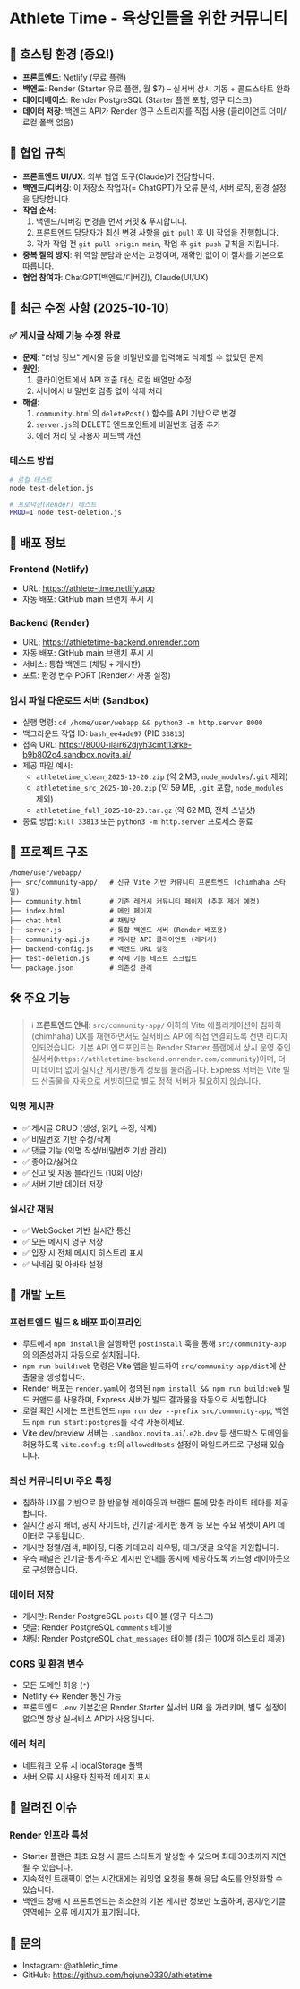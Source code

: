 # Athlete Time - 육상인들을 위한 커뮤니티

## 🎯 호스팅 환경 (중요!)
- **프론트엔드**: Netlify (무료 플랜)
- **백엔드**: Render (Starter 유료 플랜, 월 $7) – 실서버 상시 기동 + 콜드스타트 완화
- **데이터베이스**: Render PostgreSQL (Starter 플랜 포함, 영구 디스크)
- **데이터 저장**: 백엔드 API가 Render 영구 스토리지를 직접 사용 (클라이언트 더미/로컬 폴백 없음)

## 🤝 협업 규칙

- **프론트엔드 UI/UX**: 외부 협업 도구(Claude)가 전담합니다.
- **백엔드/디버깅**: 이 저장소 작업자(= ChatGPT)가 오류 분석, 서버 로직, 환경 설정을 담당합니다.
- **작업 순서**:
  1. 백엔드/디버깅 변경을 먼저 커밋 & 푸시합니다.
  2. 프론트엔드 담당자가 최신 변경 사항을 `git pull` 후 UI 작업을 진행합니다.
  3. 각자 작업 전 `git pull origin main`, 작업 후 `git push` 규칙을 지킵니다.
- **중복 질의 방지**: 위 역할 분담과 순서는 고정이며, 재확인 없이 이 절차를 기본으로 따릅니다.
- **협업 참여자**: ChatGPT(백엔드/디버깅), Claude(UI/UX)

## 🔧 최근 수정 사항 (2025-10-10)

### ✅ 게시글 삭제 기능 수정 완료
- **문제**: "러닝 정보" 게시물 등을 비밀번호를 입력해도 삭제할 수 없었던 문제
- **원인**: 
  1. 클라이언트에서 API 호출 대신 로컬 배열만 수정
  2. 서버에서 비밀번호 검증 없이 삭제 처리
- **해결**:
  1. `community.html`의 `deletePost()` 함수를 API 기반으로 변경
  2. `server.js`의 DELETE 엔드포인트에 비밀번호 검증 추가
  3. 에러 처리 및 사용자 피드백 개선

### 테스트 방법
```bash
# 로컬 테스트
node test-deletion.js

# 프로덕션(Render) 테스트
PROD=1 node test-deletion.js
```

## 🚀 배포 정보

### Frontend (Netlify)
- URL: https://athlete-time.netlify.app
- 자동 배포: GitHub main 브랜치 푸시 시

### Backend (Render)
- URL: https://athletetime-backend.onrender.com
- 자동 배포: GitHub main 브랜치 푸시 시
- 서비스: 통합 백엔드 (채팅 + 게시판)
- 포트: 환경 변수 PORT (Render가 자동 설정)

### 임시 파일 다운로드 서버 (Sandbox)
- 실행 명령: `cd /home/user/webapp && python3 -m http.server 8000`
- 백그라운드 작업 ID: `bash_ee4ade97` (PID `33813`)
- 접속 URL: https://8000-ilair62djyh3cmtl13rke-b9b802c4.sandbox.novita.ai/
- 제공 파일 예시:
  - `athletetime_clean_2025-10-20.zip` (약 2 MB, `node_modules`/`.git` 제외)
  - `athletetime_src_2025-10-20.zip` (약 59 MB, `.git` 포함, `node_modules` 제외)
  - `athletetime_full_2025-10-20.tar.gz` (약 62 MB, 전체 스냅샷)
- 종료 방법: `kill 33813` 또는 `python3 -m http.server` 프로세스 종료

## 📁 프로젝트 구조

```
/home/user/webapp/
├── src/community-app/   # 신규 Vite 기반 커뮤니티 프론트엔드 (chimhaha 스타일)
├── community.html       # 기존 레거시 커뮤니티 페이지 (추후 제거 예정)
├── index.html           # 메인 페이지
├── chat.html            # 채팅방
├── server.js            # 통합 백엔드 서버 (Render 배포용)
├── community-api.js     # 게시판 API 클라이언트 (레거시)
├── backend-config.js    # 백엔드 URL 설정
├── test-deletion.js     # 삭제 기능 테스트 스크립트
└── package.json         # 의존성 관리
```

## 🛠️ 주요 기능

> ℹ️ **프론트엔드 안내**: `src/community-app/` 이하의 Vite 애플리케이션이 침하하(chimhaha) UX를 재현하면서도 실서비스 API에 직접 연결되도록 전면 리디자인되었습니다. 기본 API 엔드포인트는 Render Starter 플랜에서 상시 운영 중인 실서버(`https://athletetime-backend.onrender.com/community`)이며, 더미 데이터 없이 실시간 게시판/통계 정보를 불러옵니다. Express 서버는 Vite 빌드 산출물을 자동으로 서빙하므로 별도 정적 서버가 필요하지 않습니다.

### 익명 게시판
- ✅ 게시글 CRUD (생성, 읽기, 수정, 삭제)
- ✅ 비밀번호 기반 수정/삭제
- ✅ 댓글 기능 (익명 작성/비밀번호 기반 관리)
- ✅ 좋아요/싫어요
- ✅ 신고 및 자동 블라인드 (10회 이상)
- ✅ 서버 기반 데이터 저장

### 실시간 채팅
- ✅ WebSocket 기반 실시간 통신
- ✅ 모든 메시지 영구 저장
- ✅ 입장 시 전체 메시지 히스토리 표시
- ✅ 닉네임 및 아바타 설정

## 📝 개발 노트

### 프런트엔드 빌드 & 배포 파이프라인
- 루트에서 `npm install`을 실행하면 `postinstall` 훅을 통해 `src/community-app` 의 의존성까지 자동으로 설치됩니다.
- `npm run build:web` 명령은 Vite 앱을 빌드하여 `src/community-app/dist`에 산출물을 생성합니다.
- Render 배포는 `render.yaml`에 정의된 `npm install && npm run build:web` 빌드 커맨드를 사용하며, Express 서버가 빌드 결과물을 자동으로 서빙합니다.
- 로컬 확인 시에는 프런트엔드 `npm run dev --prefix src/community-app`, 백엔드 `npm run start:postgres`를 각각 사용하세요.
- Vite dev/preview 서버는 `.sandbox.novita.ai`/`.e2b.dev` 등 샌드박스 도메인을 허용하도록 `vite.config.ts`의 `allowedHosts` 설정이 와일드카드로 구성돼 있습니다.

### 최신 커뮤니티 UI 주요 특징
- 침하하 UX를 기반으로 한 반응형 레이아웃과 브랜드 톤에 맞춘 라이트 테마를 제공합니다.
- 실시간 공지 배너, 공지 사이드바, 인기글·게시판 통계 등 모든 주요 위젯이 API 데이터로 구동됩니다.
- 게시판 정렬/검색, 페이징, 다중 카테고리 라우팅, 태그/댓글 요약을 지원합니다.
- 우측 패널은 인기글·통계·주요 게시판 안내를 동시에 제공하도록 카드형 레이아웃으로 구성했습니다.

### 데이터 저장
- 게시판: Render PostgreSQL `posts` 테이블 (영구 디스크)
- 댓글: Render PostgreSQL `comments` 테이블
- 채팅: Render PostgreSQL `chat_messages` 테이블 (최근 100개 히스토리 제공)

### CORS 및 환경 변수
- 모든 도메인 허용 (`*`)
- Netlify ↔ Render 통신 가능
- 프론트엔드 `.env` 기본값은 Render Starter 실서버 URL을 가리키며, 별도 설정이 없으면 항상 실서비스 API가 사용됩니다.

### 에러 처리
- 네트워크 오류 시 localStorage 폴백
- 서버 오류 시 사용자 친화적 메시지 표시

## 🐛 알려진 이슈

### Render 인프라 특성
- Starter 플랜은 최초 요청 시 콜드 스타트가 발생할 수 있으며 최대 30초까지 지연될 수 있습니다.
- 지속적인 트래픽이 없는 시간대에는 워밍업 요청을 통해 응답 속도를 안정화할 수 있습니다.
- 백엔드 장애 시 프론트엔드는 최소한의 기본 게시판 정보만 노출하며, 공지/인기글 영역에는 오류 메시지가 표기됩니다.

## 📧 문의

- Instagram: @athletic_time
- GitHub: https://github.com/hojune0330/athletetime